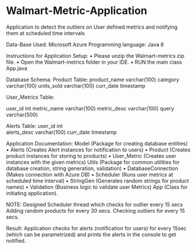 # Walmart-Metric-Application
Application to detect the outliers on User defined metrics and notifying them at scheduled time intervals

Data-Base Used: Microsoft Azure
Programming language: Java 8

Instructions for Application Setup:
  •	Please unzip the Walmart-metrics zip file.
  •	Open the Walmart-metrics folder in your IDE.
  •	RUN the main class App.java
  
Database Schema:
  Product Table:
  product_name	  varchar(100) 
  category	      varchar(100)
  units_sold	    varchar(100)
  curr_date	      timestamp

User_Metrics Table:

  user_id	              int
  metric_name	          varchar(100)
  metric_desc	          varchar(100)
  query	               varchar(500)

Alerts Table:
  user_id	               int	
  alerts_desc	           varchar(100)
  curr_date	             timestamp

Application Documentation:
    Model (Package for creating database entities)
      •	Alerts (Creates Alert instances for notification to users)
      •	Product (Creates product instances for storing to products)
      •	User_Metric (Creates user instances with the given metrics)
    Utils (Package for common utilities for database creation, string generation, validation)
      •	DatabaseConnection (Makes connection with Azure DB)
      •	Scheduler (Runs user metrics at scheduled time Interval)
      •	StringGen (Generates random strings for product names)
      •	Validation (Business logic to validate user Metrics)
    App (Class for initiating application).

NOTE:
  Designed Scheduler thread which checks for outlier every 15 secs
  Adding random products for every 30 secs.
  Checking outliers for every 15 secs.

Result:
  Application checks for alerts (notification for users) for every 15sec (which can be parametrized) and prints the alerts in the console to get notified.


